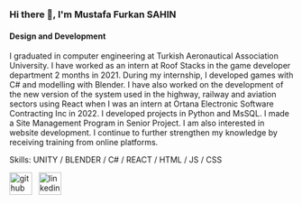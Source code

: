 ### Hi there 👋, I'm Mustafa Furkan SAHIN
#### Design and Development

I graduated in computer engineering at Turkish Aeronautical Association University. I have worked as an intern at Roof Stacks in the game developer department 2 months in 2021. During my internship, I developed games with C# and modelling with Blender. I have also worked on the development of the new version of the system used in the highway, railway and aviation sectors using React when I was an intern at Ortana Electronic Software Contracting Inc in 2022. I developed projects in Python and MsSQL. I made a Site Management Program in Senior Project. I am also interested in website development. I continue to further strengthen my knowledge by receiving training from online platforms.

Skills: UNITY / BLENDER / C# / REACT / HTML / JS / CSS

[<img src='https://cdn.jsdelivr.net/npm/simple-icons@3.0.1/icons/github.svg' alt='github' height='40'>](https://github.com/mfurkansahn) &nbsp; [<img src='https://cdn.jsdelivr.net/npm/simple-icons@3.0.1/icons/linkedin.svg' alt='linkedin' height='40'>]([https://www.linkedin.com/in/mfurkansahn/](https://www.linkedin.com/in/mustafa-furkan-%C5%9Fahin/)https://www.linkedin.com/in/mustafa-furkan-%C5%9Fahin/) 
